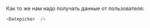 Как то же нам надо получать данные от пользователя:

```js
<Datepicker  />
```
<!-- 
Иконка до и иконка после:
```js
<Datepicker prefix={<Icon name="beer" color="grey" />} suffix={<Icon name="cog" color="grey" />} width={300}/>
``` -->
<!-- 

```js
initialState = {
  disabled: true,
}

const toggle = () => {
  setState({
    disabled: !state.disabled
  })
}

<Flex width={1/4}>
  <Input size="small" disabled={state.disabled} placeholder="Disabled input" />
  <Button onClick={toggle} ml={2} size="small" type="dashed" >Toggle</Button>
</Flex>
```

Разные размеры:
```js
<Flex width={1 / 4} flexDirection="column" justifyContent="space-between" height={150}>
  <Input size="small" placeholder="small"/>
  <Input size="medium" placeholder="medium"/>
  <Input size="large" placeholder="large"/>
</Flex>
```

Пример работы:
```js
initialState = {
  value: undefined,
}

const handleChange = (event) => {
  setState({
    value: event.target.value
  })
}

<Box>
  <Input value={state.value} onChange={handleChange} width={250} placeholder="Hi') DROP TABLE users;--" />
  <Text bold>Текущее значение: {state.value}</Text>
</Box>
``` -->